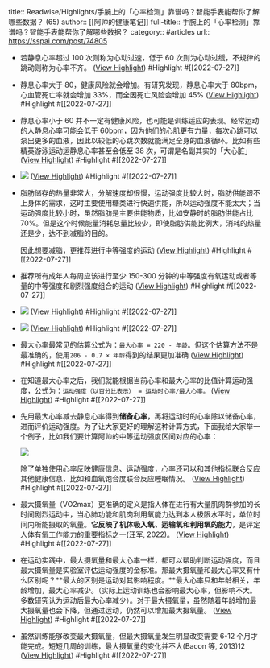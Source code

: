 title:: Readwise/Highlights/手腕上的「心率检测」靠谱吗？智能手表能帮你了解哪些数据？ (65)
author:: [[阿帅的健康笔记]]
full-title:: 手腕上的「心率检测」靠谱吗？智能手表能帮你了解哪些数据？
category:: #articles
url:: https://sspai.com/post/74805

- 若静息心率超过 100 次则称为心动过速，低于 60 次则为心动过缓，不规律的跳动则称为心率不齐。 ([View Highlight](https://read.readwise.io/read/01g8xp4pbwe3psm3vw9c90097x)) #Highlight #[[2022-07-27]]
- 静息心率大于 80，健康风险就会增加。有研究发现，静息心率大于 80bpm，心血管死亡率就会增加 33%，而全因死亡风险会增加 45% ([View Highlight](https://read.readwise.io/read/01g8xp4yyb7jxqyv07g8ncv9fe)) #Highlight #[[2022-07-27]]
- 静息心率小于 60 并不一定有健康风险，也可能是训练适应的表现。经常运动的人静息心率可能会低于 60bpm，因为他们的心肌更有力量，每次心跳可以泵出更多的血液，因此以较低的心跳次数就能满足全身的血液循环。比如有些精英游泳运动运静息心率甚至会低至 38 次，可谓是名副其实的「大心脏」 ([View Highlight](https://read.readwise.io/read/01g8xp5a4zwqjf51ke6hccepr3)) #Highlight #[[2022-07-27]]
- ![](https://cdn.sspai.com/2022/07/26/article/55c8b25ec68c8bcd63633848a2e1edbf?imageView2/2/w/1120/q/40/interlace/1/ignore-error/1) ([View Highlight](https://read.readwise.io/read/01g8xp6y7x5m2vys0hwt0nvhm2)) #Highlight #[[2022-07-27]]
- 脂肪储存的热量非常大，分解速度却很慢，运动强度比较大时，脂肪供能跟不上身体的需求，这时主要使用糖类进行快速供能，所以运动强度不能太大；当运动强度比较小时，虽然脂肪是主要供能物质，比如安静时的脂肪供能占比 70%。但是这个时候能量消耗总量比较少，即使脂肪供能比例大，消耗的热量还是少，达不到减脂的目的。
  
  因此想要减脂，更推荐进行中等强度的运动 ([View Highlight](https://read.readwise.io/read/01g8xp82emvbh547bhgmh0x4en)) #Highlight #[[2022-07-27]]
- 推荐所有成年人每周应该进行至少 150-300 分钟的中等强度有氧运动或者等量的中等强度和剧烈强度组合的运动 ([View Highlight](https://read.readwise.io/read/01g8xp8q6y6dgnk4rmdmhvpraw)) #Highlight #[[2022-07-27]]
- ![](https://cdn.sspai.com/2022/07/26/1653432a0050b93904a2730fc1fd8c7f.jpg?imageView2/2/w/1120/q/40/interlace/1/ignore-error/1) ([View Highlight](https://read.readwise.io/read/01g8xp998xezeaf7aq05eg4asv)) #Highlight #[[2022-07-27]]
- ![](https://cdn.sspai.com/2022/07/26/b06914f8ffa102812191980c2e5cae4c.png?imageView2/2/w/1120/q/40/interlace/1/ignore-error/1) ([View Highlight](https://read.readwise.io/read/01g8xp9r528cgd2psreb6m88zz)) #Highlight #[[2022-07-27]]
- 最大心率最常见的估算公式为：`最大心率 = 220 - 年龄`。但这个估算方法不是最准确的，使用`206 - 0.7 × 年龄`得到的结果更加准确 ([View Highlight](https://read.readwise.io/read/01g8xpaa11rvwvq388ssf4em57)) #Highlight #[[2022-07-27]]
- 在知道最大心率之后，我们就能根据当前心率和最大心率的比值计算运动强度，公式为：`运动强度（以百分比表示） = 运动时心率/最大心率。` ([View Highlight](https://read.readwise.io/read/01g8xpardhd8mn9hgx50xtbmzw)) #Highlight #[[2022-07-27]]
- 先用最大心率减去静息心率得到**储备心率**，再将运动时的心率除以储备心率，进而评价运动强度。为了让大家更好的理解这种计算方式，下面我给大家举一个例子，比如我们要计算阿帅的中等运动强度区间对应的心率：
  
  ![](https://cdn.sspai.com/2022/07/26/article/f8743ce5ed8e58606fa3712c9e4ceb6c?imageView2/2/w/1120/q/40/interlace/1/ignore-error/1)
  
  除了单独使用心率反映健康信息、运动强度，心率还可以和其他指标联合反应其他健康信息，比如和血氧饱合度联合反应睡眠情况。 ([View Highlight](https://read.readwise.io/read/01g8xpcfy13wk7z861xvprk0cr)) #Highlight #[[2022-07-27]]
- 最大摄氧量（VO2max）更准确的定义是指人体在进行有大量肌肉群参加的长时间剧烈运动中，当心肺功能和肌肉利用氧能力达到本人极限水平时，单位时间内所能摄取的氧量。**它反映了机体吸入氧、运输氧和利用氧的能力**，是评定人体有氧工作能力的重要指标之一(汪军, 2022)。 ([View Highlight](https://read.readwise.io/read/01g8xpcnqq58946vjvwrv8na11)) #Highlight #[[2022-07-27]]
- 在运动实践中，最大摄氧量和最大心率一样，都可以帮助判断运动强度，而且最大摄氧量是实验室评估运动强度的金标准。那最大摄氧量和最大心率又有什么区别呢？**最大的区别是运动对其影响程度。**最大心率只和年龄相关，年龄增加，最大心率减少。（实际上运动训练也会影响最大心率，但影响不大。多数研究认为运动后最大心率减少）。对于最大摄氧量，虽然随着年龄增加最大摄氧量也会下降，但通过运动，仍然可以增加最大摄氧量。 ([View Highlight](https://read.readwise.io/read/01g8xpf15p0s5xjtecdqtmqe61)) #Highlight #[[2022-07-27]]
- 虽然训练能够改变最大摄氧量，但最大摄氧量发生明显改变需要 6-12 个月才能完成。短短几周的训练，最大摄氧量的变化并不大(Bacon 等, 2013)12 ([View Highlight](https://read.readwise.io/read/01g8xpferqxq1whpw510kgt2x1)) #Highlight #[[2022-07-27]]